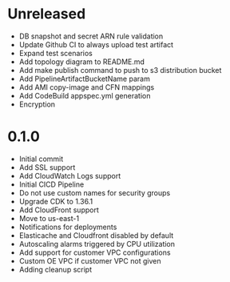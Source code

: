 # Unreleased

* DB snapshot and secret ARN rule validation
* Update Github CI to always upload test artifact
* Expand test scenarios
* Add topology diagram to README.md
* Add make publish command to push to s3 distribution bucket
* Add PipelineArtifactBucketName param
* Add AMI copy-image and CFN mappings
* Add CodeBuild appspec.yml generation
* Encryption

# 0.1.0

* Initial commit
* Add SSL support
* Add CloudWatch Logs support
* Initial CICD Pipeline
* Do not use custom names for security groups
* Upgrade CDK to 1.36.1
* Add CloudFront support
* Move to us-east-1
* Notifications for deployments
* Elasticache and Cloudfront disabled by default
* Autoscaling alarms triggered by CPU utilization
* Add support for customer VPC configurations
* Custom OE VPC if customer VPC not given
* Adding cleanup script
